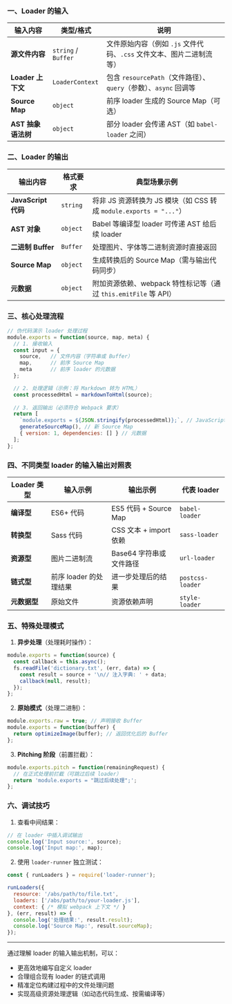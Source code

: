 ### 一、Loader 的输入
| 输入内容               | 类型/格式            | 说明                                                                 |
|------------------------|----------------------|----------------------------------------------------------------------|
| **源文件内容**          | `string` / `Buffer` | 文件原始内容（例如 `.js` 文件代码、`.css` 文件文本、图片二进制流等） |
| **Loader 上下文**       | `LoaderContext`      | 包含 `resourcePath`（文件路径）、`query`（参数）、`async` 回调等     |
| **Source Map**          | `object`             | 前序 loader 生成的 Source Map（可选）                               |
| **AST 抽象语法树**       | `object`             | 部分 loader 会传递 AST（如 `babel-loader` 之间）                    |

### 二、Loader 的输出
| 输出内容               | 格式要求             | 典型场景示例                                                                 |
|------------------------|----------------------|------------------------------------------------------------------------------|
| **JavaScript 代码**    | `string`             | 将非 JS 资源转换为 JS 模块（如 CSS 转成 `module.exports = "..."`）           |
| **AST 对象**           | `object`             | Babel 等编译型 loader 可传递 AST 给后续 loader                               |
| **二进制 Buffer**       | `Buffer`             | 处理图片、字体等二进制资源时直接返回                                         |
| **Source Map**         | `object`             | 生成转换后的 Source Map（需与输出代码同步）                                   |
| **元数据**             | `object`             | 附加资源依赖、webpack 特性标记等（通过 `this.emitFile` 等 API）               |

### 三、核心处理流程
```javascript
// 伪代码演示 loader 处理过程
module.exports = function(source, map, meta) {
  // 1. 接收输入
  const input = {
    source,   // 文件内容（字符串或 Buffer）
    map,      // 前序 Source Map
    meta      // 前序 loader 的元数据
  };

  // 2. 处理逻辑（示例：将 Markdown 转为 HTML）
  const processedHtml = markdownToHtml(source);
  
  // 3. 返回输出（必须符合 Webpack 要求）
  return [
    `module.exports = ${JSON.stringify(processedHtml)};`, // JavaScript 代码
    generateSourceMap(), // 新 Source Map
    { version: 1, dependencies: [] } // 元数据
  ];
};
```

### 四、不同类型 loader 的输入输出对照表
| Loader 类型       | 输入示例                    | 输出示例                          | 代表 loader          |
|--------------------|-----------------------------|-----------------------------------|----------------------|
| **编译型**         | ES6+ 代码                   | ES5 代码 + Source Map             | `babel-loader`       |
| **转换型**         | Sass 代码                   | CSS 文本 + import 依赖            | `sass-loader`        |
| **资源型**         | 图片二进制流                | Base64 字符串或文件路径           | `url-loader`         |
| **链式型**         | 前序 loader 的处理结果       | 进一步处理后的结果                | `postcss-loader`     |
| **元数据型**       | 原始文件                    | 资源依赖声明                      | `style-loader`       |

### 五、特殊处理模式
1. **异步处理**（处理耗时操作）：
```javascript
module.exports = function(source) {
  const callback = this.async();
  fs.readFile('dictionary.txt', (err, data) => {
    const result = source + '\n// 注入字典: ' + data;
    callback(null, result);
  });
};
```

2. **原始模式**（处理二进制）：
```javascript
module.exports.raw = true; // 声明接收 Buffer
module.exports = function(buffer) {
  return optimizeImage(buffer); // 返回优化后的 Buffer
};
```

3. **Pitching 阶段**（前置拦截）：
```javascript
module.exports.pitch = function(remainingRequest) {
  // 在正式处理前拦截（可跳过后续 loader）
  return 'module.exports = "跳过后续处理";';
};
```

### 六、调试技巧
1. 查看中间结果：
```javascript
// 在 loader 中插入调试输出
console.log('Input source:', source);
console.log('Input map:', map);
```

2. 使用 `loader-runner` 独立测试：
```javascript
const { runLoaders } = require('loader-runner');

runLoaders({
  resource: '/abs/path/to/file.txt',
  loaders: ['/abs/path/to/your-loader.js'],
  context: { /* 模拟 webpack 上下文 */ }
}, (err, result) => {
  console.log('处理结果:', result.result);
  console.log('Source Map:', result.sourceMap);
});
```

---

通过理解 loader 的输入输出机制，可以：
- 更高效地编写自定义 loader
- 合理组合现有 loader 的链式调用
- 精准定位构建过程中的文件处理问题
- 实现高级资源处理逻辑（如动态代码生成、按需编译等）